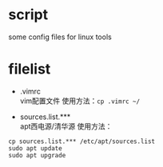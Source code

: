 # script
some config files for linux tools

# filelist
- .vimrc    
vim配置文件
使用方法：`cp .vimrc ~/`

- sources.list.\*\*\*    
apt西电源/清华源
使用方法：
```shell
cp sources.list.*** /etc/apt/sources.list
sudo apt update
sudo apt upgrade
```
